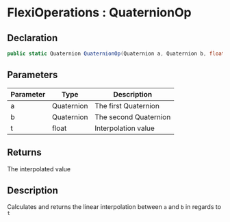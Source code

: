 # FlexiOperations : QuaternionOp
## Declaration
```cs
public static Quaternion QuaternionOp(Quaternion a, Quaternion b, float t)
```

## Parameters
| Parameter | Type | Description |
| - | - | - |
| a | Quaternion | The first Quaternion |
| b | Quaternion | The second Quaternion |
| t | float | Interpolation value |

## Returns
The interpolated value

## Description
Calculates and returns the linear interpolation between `a` and `b` in regards to `t`
